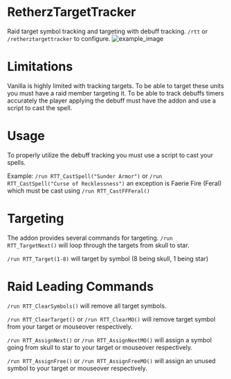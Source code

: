 # RetherzTargetTracker
Raid target symbol tracking and targeting with debuff tracking.
```/rtt``` or ```/retherztargettracker``` to configure.
![example_image](https://i.imgur.com/uNzq1xa.png)

# Limitations
Vanilla is highly limited with tracking targets. To be able to target these units you must have a raid member targeting it. 
To be able to track debuffs timers accurately the player applying the debuff must have the addon and use a script to cast the spell.

# Usage
To properly utilize the debuff tracking you must use a script to cast your spells.

Example: ```/run RTT_CastSpell("Sunder Armor")``` or ```/run RTT_CastSpell("Curse of Recklessness")```
an exception is Faerie Fire (Feral) which must be cast using ```/run RTT_CastFFFeral()```

# Targeting
The addon provides several commands for targeting.
```/run RTT_TargetNext()``` will loop through the targets from skull to star.

```/run RTT_Target(1-8)``` will target by symbol (8 being skull, 1 being star) 
# Raid Leading Commands
```/run RTT_ClearSymbols()``` will remove all target symbols.

```/run RTT_ClearTarget()``` or ```/run RTT_ClearMO()``` will remove target symbol from your target or mouseover respectively.

```/run RTT_AssignNext()``` or ```/run RTT_AssignNextMO()``` will assign a symbol going from skull to star to your target or mouseover respectively.

```/run RTT_AssignFree()``` or ```/run RTT_AssignFreeMO()``` will assign an unused symbol to your target or mouseover respectively.
